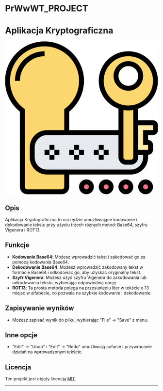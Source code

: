 # PrWwWT_PROJECT

# Aplikacja Kryptograficzna

![Cryptography App](encryption.png)

## Opis

Aplikacja Kryptograficzna to narzędzie umożliwiające kodowanie i dekodowanie tekstu przy użyciu trzech różnych metod: Base64, szyfru Vigenera i ROT13.

## Funkcje

- **Kodowanie Base64**: Możesz wprowadzić tekst i zakodować go za pomocą kodowania Base64.
- **Dekodowanie Base64**: Możesz wprowadzić zakodowany tekst w formacie Base64 i odkodować go, aby uzyskać oryginalny tekst.
- **Szyfr Vigenera**: Możesz użyć szyfru Vigenera do zakodowania lub odkodowania tekstu, wybierając odpowiednią opcję.
- **ROT13**: Ta prosta metoda polega na przesunięciu liter w tekście o 13 miejsc w alfabecie, co pozwala na szybkie kodowanie i dekodowanie.

## Zapisywanie wyników

- Możesz zapisać wynik do pliku, wybierając "File" -> "Save" z menu.

## Inne opcje

- "Edit" -> "Undo" i "Edit" -> "Redo" umożliwiają cofanie i przywracanie działań na wprowadzonym tekście.

## Licencja

Ten projekt jest objęty licencją [MIT](LICENSE).

---
